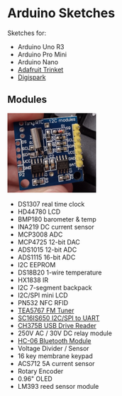 # Arduino Sketches

Sketches for:

* Arduino Uno R3
* Arduino Pro Mini
* Arduino Nano
* [Adafruit Trinket](TRINKET.md)
* [Digispark](DIGISPARK.md)

## Modules

<img src="ds1307.jpg" width="200">

* DS1307 real time clock
* HD44780 LCD
* BMP180 barometer & temp
* INA219 DC current sensor
* MCP3008 ADC
* MCP4725 12-bit DAC
* ADS1015 12-bit ADC
* ADS1115 16-bit ADC
* I2C EEPROM
* DS18B20 1-wire temperature
* HX1838 IR
* I2C 7-segment backpack
* I2C/SPI mini LCD
* PN532 NFC RFID
* [TEA5767 FM Tuner](tea5767)
* [SC16IS650 I2C/SPI to UART](https://www.nxp.com/docs/en/data-sheet/SC16IS740_750_760.pdf)
* [CH375B USB Drive Reader](http://www.bitsavers.org/components/wch/_dataSheets/CH375.PDF)
* 250V AC / 30V DC relay module
* [HC-06 Bluetooth Module](https://github.com/dennistreysa/HC-06-BT)
* Voltage Divider / Sensor
* 16 key membrane keypad
* ACS712 5A current sensor
* Rotary Encoder
* 0.96" OLED
* LM393 reed sensor module
